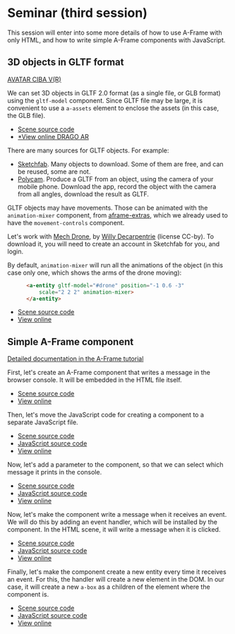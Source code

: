 # Seminar (third session)

This session will enter into some more details of how to use A-Frame with only HTML, and how to write simple A-Frame components with JavaScript.

## 3D objects in GLTF format

[AVATAR CIBA V(R)](https://github.com/inventadero/XR/blob/main/CIBAVatar.glb)

We can set 3D objects in GLTF 2.0 format (as a single file, or GLB format) using the `gltf-model` component. Since GLTF file may be large, it is convenient to use a `a-assets` element to enclose the assets (in this case, the GLB file).

* [Scene source code](https://github.com/jgbarah/aframe-playground/tree/master/seminar-03/basic_gltf.html)
* [*View online DRAGO AR](basic_gltf.html)

There are many sources for GLTF objects. For example:

* [Sketchfab](https://sketchfab.com/). Many objects to download. Some of them are free, and can be reused, some are not.
* [Polycam](https://poly.cam/). Produce a GLTF from an object, using the camera of your mobile phone. Download the app, record the object with the camera from all angles, download the result as GLTF.

GLTF objects may have movements. Those can be animated with the `animation-mixer` component,
from [aframe-extras](https://github.com/c-frame/aframe-extras), which we already used to have the `movement-controls` component.

Let's work with
[Mech Drone](https://sketchfab.com/models/8d06874aac5246c59edb4adbe3606e0e),
by [Willy Decarpentrie](https://sketchfab.com/skudgee) (license CC-by). To download it, you will need to create an account in Sketchfab for you, and login.

By default, `animation-mixer` will run all the animations of the object
(in this case only one, which shows the arms of the drone moving):

```html
      <a-entity gltf-model="#drone" position="-1 0.6 -3"
          scale="2 2 2" animation-mixer>
      </a-entity>
```

* [Scene source code](https://github.com/jgbarah/aframe-playground/tree/master/seminar-03/basic_gltf2.html)
* [View online](basic_gltf2.html)


## Simple A-Frame component

[Detailed documentation in the A-Frame tutorial](https://aframe.io/docs/1.5.0/introduction/writing-a-component.html)

First, let's create an A-Frame component that writes a message in the browser console. It will be embedded in the HTML file itself.

* [Scene source code](https://github.com/jgbarah/aframe-playground/tree/master/seminar-03/scene_component.html)
* [View online](scene_component.html)

Then, let's move the JavaScript code for creating a component to a separate JavaScript file.

* [Scene source code](https://github.com/jgbarah/aframe-playground/tree/master/seminar-03/scene_component2.html)
* [JavaScript source code](https://github.com/jgbarah/aframe-playground/tree/master/seminar-03/component2.js)
* [View online](scene_component2.html)

Now, let's add a parameter to the component, so that we can select which message it prints in the console.

* [Scene source code](https://github.com/jgbarah/aframe-playground/tree/master/seminar-03/scene_component3.html)
* [JavaScript source code](https://github.com/jgbarah/aframe-playground/tree/master/seminar-03/component3.js)
* [View online](scene_component3.html)

Now, let's make the component write a message when it receives an event. We will do this by adding an event handler, which will be installed by the component. In the HTML scene, it will write a message when it is clicked.

* [Scene source code](https://github.com/jgbarah/aframe-playground/tree/master/seminar-03/scene_component4.html)
* [JavaScript source code](https://github.com/jgbarah/aframe-playground/tree/master/seminar-03/component4.js)
* [View online](scene_component4.html)

Finally, let's make the component create a new entity every time it receives an event. For this, the handler will create a new element in the DOM. In our case, it will create a new `a-box` as a children of the element where the component is.

* [Scene source code](https://github.com/jgbarah/aframe-playground/tree/master/seminar-03/scene_component5.html)
* [JavaScript source code](https://github.com/jgbarah/aframe-playground/tree/master/seminar-03/component5.js)
* [View online](scene_component5.html)

